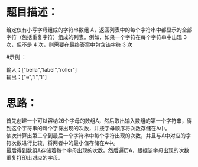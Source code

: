 # 题目描述：
给定仅有小写字母组成的字符串数组 A，返回列表中的每个字符串中都显示的全部字符（包括重复字符）组成的列表。例如，如果一个字符在每个字符串中出现 3 次，但不是 4 次，则需要在最终答案中包含该字符 3 次

#示例 ：

输入：["bella","label","roller"]<br>
输出：["e","l","l"]

# 思路：
首先创建一个可以容纳26个字母的数组A，然后取出输入数组的第一个字符串，得到这个字符串的每个字符出现的次数，并按字母顺序将次数存储在A中。<br>
依次计算出第二个到最后一个字符串中每个字符出现的次数，并且与A中对应的字符次数进行比较，将两者中的最小值存储在A中。<br>
最后得到数组A存储着每个字母出现的次数。然后遍历A，跟据该字母出现的次数重复打印出对应的字母。